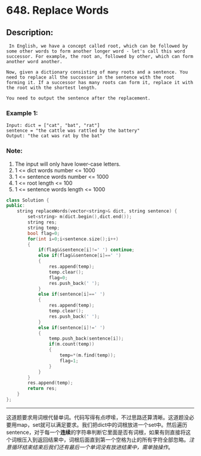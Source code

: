 # 648. Replace Words
## Description:
```
 In English, we have a concept called root, which can be followed by some other words to form another longer word - let's call this word successor. For example, the root an, followed by other, which can form another word another.

Now, given a dictionary consisting of many roots and a sentence. You need to replace all the successor in the sentence with the root forming it. If a successor has many roots can form it, replace it with the root with the shortest length.

You need to output the sentence after the replacement.
```
### Example 1:
```
Input: dict = ["cat", "bat", "rat"]
sentence = "the cattle was rattled by the battery"
Output: "the cat was rat by the bat"
```
### Note:

   1. The input will only have lower-case letters.
   2. 1 <= dict words number <= 1000
   3. 1 <= sentence words number <= 1000
   4. 1 <= root length <= 100
   5. 1 <= sentence words length <= 1000

```cpp
class Solution {
public:
    string replaceWords(vector<string>& dict, string sentence) {
        set<string> m(dict.begin(),dict.end());
        string res;
        string temp;
        bool flag=0;
        for(int i=0;i<sentence.size();i++)
        {
            if(flag&&sentence[i]!=' ') continue;
            else if(flag&&sentence[i]==' ') 
            {
                res.append(temp);
                temp.clear();
                flag=0;
                res.push_back(' ');
            }
            else if(sentence[i]==' ')
            {
                res.append(temp);
                temp.clear();
                res.push_back(' ');
            }
            else if(sentence[i]!=' ')
            {
                temp.push_back(sentence[i]);
                if(m.count(temp))
                {
                    temp=*(m.find(temp));
                    flag=1;
                }
            }
        }
        res.append(temp);
        return res;
    }
};
```
*******************************************
这道题要求用词根代替单词。代码写得有点啰嗦，不过思路还算清晰。这道题没必要用map，set就可以满足要求。我们把dict中的词根放进一个set中。然后遍历sentence，对于每一个**连续**的字符串判断它里面是否有词根，如果有则直接将这个词根压入到返回结果中，词根后面直到第一个空格为止的所有字符全部忽略。*注意循环结束结束后我们还有最后一个单词没有放进结果中，需单独操作*。